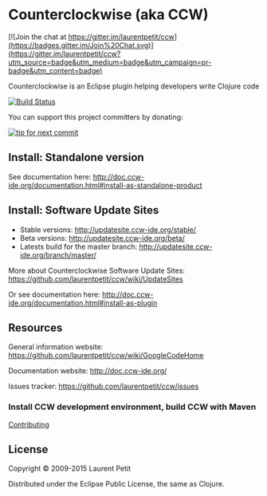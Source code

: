# Counterclockwise (aka CCW)

[![Join the chat at https://gitter.im/laurentpetit/ccw](https://badges.gitter.im/Join%20Chat.svg)](https://gitter.im/laurentpetit/ccw?utm_source=badge&utm_medium=badge&utm_campaign=pr-badge&utm_content=badge)

Counterclockwise is an Eclipse plugin helping developers write Clojure code

[![Build Status](https://travis-ci.org/laurentpetit/ccw.svg?branch=master)](https://travis-ci.org/laurentpetit/ccw)

You can support this project committers by donating:

[![tip for next commit](http://tip4commit.com/projects/872.svg)](http://tip4commit.com/github/laurentpetit/ccw)




## Install: Standalone version

See documentation here: http://doc.ccw-ide.org/documentation.html#install-as-standalone-product


## Install: Software Update Sites

- Stable versions: http://updatesite.ccw-ide.org/stable/
- Beta versions: http://updatesite.ccw-ide.org/beta/
- Latests build for the master branch: http://updatesite.ccw-ide.org/branch/master/

More about Counterclockwise Software Update Sites: https://github.com/laurentpetit/ccw/wiki/UpdateSites 

Or see documentation here: http://doc.ccw-ide.org/documentation.html#install-as-plugin


## Resources

General information website: https://github.com/laurentpetit/ccw/wiki/GoogleCodeHome

Documentation website: http://doc.ccw-ide.org/

Issues tracker: https://github.com/laurentpetit/ccw/issues


### Install CCW development environment, build CCW with Maven

[Contributing](CONTRIBUTING.adoc)

## License

Copyright © 2009-2015 Laurent Petit

Distributed under the Eclipse Public License, the same as Clojure.

